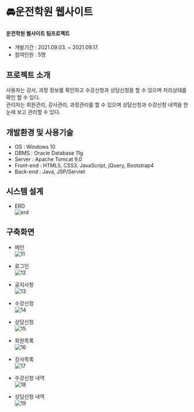# 🚘운전학원 웹사이트   
   
#### 운전학원 웹사이트 팀프로젝트   
* 개발기간 : 2021.09.03. ~ 2021.09.17.   
* 참여인원 : 5명   
   
## 프로젝트 소개   
사용자는 강사, 과정 정보를 확인하고 수강신청과 상담신청을 할 수 있으며 처리상태를 확인 할 수 있다.   
관리자는 회원관리, 강사관리, 과정관리를 할 수 있으며 상담신청과 수강신청 내역을 한 눈에 보고 관리할 수 있다.   
   
## 개발환경 및 사용기술   
* OS : Windows 10
* DBMS : Oracle Database 11g
* Server : Apache Tomcat 9.0
* Front-end : HTML5, CSS3, JavaScript, jQuery, Bootstrap4
* Back-end : Java, JSP/Servlet
   
## 시스템 설계   
* ERD   
![erd](https://user-images.githubusercontent.com/84010530/141987883-58f832e5-4c47-4052-bae4-a5491e71715c.png)   
   
## 구축화면   
* 메인   
![11](https://user-images.githubusercontent.com/84010530/141989913-bf9840c8-afe8-4a9c-b47f-dc3ae2a74af3.jpg)   
   
* 로그인   
![12](https://user-images.githubusercontent.com/84010530/141989918-640e6a3b-5380-4074-b58b-ab189c7ff7f5.jpg)   
   
* 공지사항   
![13](https://user-images.githubusercontent.com/84010530/141989921-2e15416e-322b-41b6-92a0-102ba1fd8050.jpg)   
   
* 수강신청   
![14](https://user-images.githubusercontent.com/84010530/141989939-afee09ea-e02e-46bb-bd99-b9c21a4e8c3a.jpg)   
   
* 상담신청   
![15](https://user-images.githubusercontent.com/84010530/141989943-fc17d597-bfd1-4155-ba02-f631fed527c7.jpg)   
   
* 회원목록   
![16](https://user-images.githubusercontent.com/84010530/141989953-cdf70f14-4cc4-409b-96f1-d8eff1309ee5.jpg)   
   
* 강사목록   
![17](https://user-images.githubusercontent.com/84010530/141989970-4ac9e7dc-e5c5-4960-b9d7-d49e4dab8c2e.jpg)   
   
* 수강신청 내역   
![18](https://user-images.githubusercontent.com/84010530/141990158-2c4a6f2d-5bc2-4c65-801d-fde1ebc46721.jpg)   
   
* 상담신청 내역   
![19](https://user-images.githubusercontent.com/84010530/141990150-31a54429-c732-4584-8301-08eb8e9b130c.jpg)   
   
